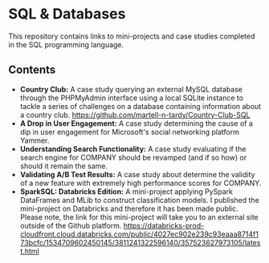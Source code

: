 # SQL & Databases
This repository contains links to mini-projects and case studies completed in the SQL programming language.

## Contents
* **Country Club:** A case study querying an external MySQL database through the PHPMyAdmin interface using a local SQLite instance to tackle a series of challenges on a database containing information about a country club.
  https://github.com/martell-n-tardy/Country-Club-SQL
* **A Drop in User Engagement:** A case study determining the cause of a dip in user engagement for Microsoft's social networking platform Yammer.
* **Understanding Search Functionality:** A case study evaluating if the search engine for COMPANY should be revamped (and if so how) or should it remain the same.
* **Validating A/B Test Results:** A case study about determine the validity of a new feature with extremely high performance scores for COMPANY.
* **SparkSQL: Databricks Edition:** A mini-project applying PySpark DataFrames and MLib to construct classification models. I published the mini-project on Databricks and therefore it has been made public. Please note, the link for this mini-project will take you to an external site outside of the Github platform.
      https://databricks-prod-cloudfront.cloud.databricks.com/public/4027ec902e239c93eaaa8714f173bcfc/1534709602450145/3811241322596140/357523627973105/latest.html

